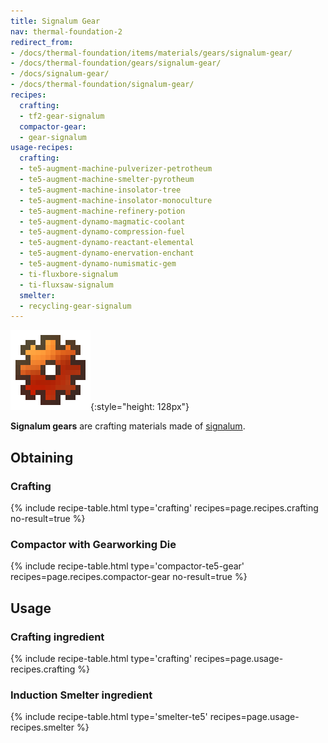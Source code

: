```yaml
---
title: Signalum Gear
nav: thermal-foundation-2
redirect_from:
- /docs/thermal-foundation/items/materials/gears/signalum-gear/
- /docs/thermal-foundation/gears/signalum-gear/
- /docs/signalum-gear/
- /docs/thermal-foundation/signalum-gear/
recipes:
  crafting:
  - tf2-gear-signalum
  compactor-gear:
  - gear-signalum
usage-recipes:
  crafting:
  - te5-augment-machine-pulverizer-petrotheum
  - te5-augment-machine-smelter-pyrotheum
  - te5-augment-machine-insolator-tree
  - te5-augment-machine-insolator-monoculture
  - te5-augment-machine-refinery-potion
  - te5-augment-dynamo-magmatic-coolant
  - te5-augment-dynamo-compression-fuel
  - te5-augment-dynamo-reactant-elemental
  - te5-augment-dynamo-enervation-enchant
  - te5-augment-dynamo-numismatic-gem
  - ti-fluxbore-signalum
  - ti-fluxsaw-signalum
  smelter:
  - recycling-gear-signalum
---
```


![Signalum gear](/assets/images/thermal-foundation-2/gear-signalum.png){:style="height: 128px"}


**Signalum gears** are crafting materials made of
[signalum](/docs/thermal-foundation-2/signalum-ingot/).


Obtaining
---------

### Crafting
{% include recipe-table.html type='crafting' recipes=page.recipes.crafting no-result=true %}

### Compactor with Gearworking Die
{% include recipe-table.html type='compactor-te5-gear' recipes=page.recipes.compactor-gear no-result=true %}


Usage
-----

### Crafting ingredient
{% include recipe-table.html type='crafting' recipes=page.usage-recipes.crafting %}

### Induction Smelter ingredient
{% include recipe-table.html type='smelter-te5' recipes=page.usage-recipes.smelter %}
